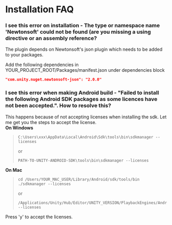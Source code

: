 # Installation FAQ



### I see this error on installation - The type or namespace name 'Newtonsoft' could not be found (are you missing a using directive or an assembly reference?

The plugin depends on Newtonsoft's json plugin which needs to be added to your packages.

Add the following dependencies in YOUR\_PROJECT\_ROOT/Packages/manifest.json under dependencies block

```json
"com.unity.nuget.newtonsoft-json": "2.0.0"
```

### I see this error when making Android build - "Failed to install the following Android SDK packages as some licences have not been accepted.". How to resolve this?

This happens because of not accepting licenses when installing the sdk. Let me get you the steps to accept the license.\
**On Windows**

> ```
> C:\Users\xxx\AppData\Local\Android\Sdk\tools\bin\sdkmanager --licenses
> ```
>
> or
>
> ```
> PATH-TO-UNITY-ANDROID-SDK\tools\bin\sdkmanager --licenses
> ```



&#x20;**On Mac**

> ```
> cd /Users/YOUR_MAC_USER/Library/Android/sdk/tools/bin ./sdkmanager --licenses
> ```
>
> or
>
> ```
> /Applications/Unity/Hub/Editor/UNITY_VERSION/PlaybackEngines/AndroidPlayer/SDK/tools/bin/sdkmanager --licenses
> ```

&#x20;Press 'y' to accept the licenses.
